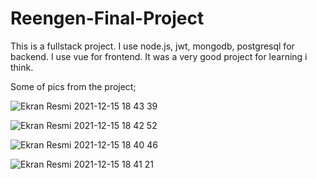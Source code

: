# Reengen-Final-Project
This is a fullstack project. I use node.js, jwt, mongodb, postgresql for backend.
I use vue for frontend. It was a very good project for learning i think.

Some of pics from the project;

![Ekran Resmi 2021-12-15 18 43 39](https://user-images.githubusercontent.com/74012242/146219459-25166403-10c0-4085-87c0-5d413944595b.png)

![Ekran Resmi 2021-12-15 18 42 52](https://user-images.githubusercontent.com/74012242/146219491-fd76e86f-ace2-4d4b-b01e-dd8f89299f97.png)

![Ekran Resmi 2021-12-15 18 40 46](https://user-images.githubusercontent.com/74012242/146219520-0c90009d-c6b9-4743-9bd5-108ac65ef47f.png)

![Ekran Resmi 2021-12-15 18 41 21](https://user-images.githubusercontent.com/74012242/146219568-148503a8-96a1-4e4b-b5a3-f75fdb392aa2.png)
